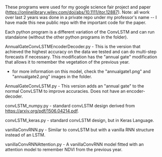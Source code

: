 These programs were used for my google science fair project and paper (https://onlinelibrary.wiley.com/doi/abs/10.1111/itor.12887). Note: all work over last 2 years was done in a private repo under my professor's name -- I have made this new public repo with the important code for the paper. 

Each python program is a different variation of the ConvLSTM and can run standalone (without the other python programs in the folder). 

AnnualGateConvLSTMEncoderDecoder.py - This is the version that achieved the highest accuracy on the data we tested and can do multi-step forecasts if necessary. This modification has the "annual gate" modification that allows it to remember the vegetation of the previous year.
  - for more information on this model, check the "annualgate1.png" and "annualgate2.png" images in the folder. 

AnnualGateConvLSTM.py - This version adds an "annual gate" to the normal ConvLSTM to improve accuracies. Does not have an encoder-decoder.

convLSTM_numpy.py - standard convLSTM design derived from https://arxiv.org/pdf/1506.04214.pdf. 

convLSTM_keras.py - standard convLSTM design, but in Keras Language.

vanillaConvRNN.py - Similar to convLSTM but with a vanilla RNN structure instead of an LSTM. 

vanillaConvRNNAttention.py - A vanillaConvRNN model fitted with an attention model to remember NDVI from the previous year. 

